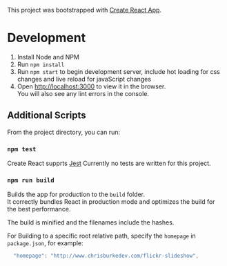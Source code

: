 This project was bootstrapped with [Create React App](https://github.com/facebookincubator/create-react-app).

# Development
1. Install Node and NPM
2. Run `npm install`
3. Run `npm start` to begin development server, include hot loading for css changes and live reload for javaScript changes
4. Open [http://localhost:3000](http://localhost:3000) to view it in the browser.<br />
You will also see any lint errors in the console.

## Additional Scripts

From the project directory, you can run:

### `npm test`

Create React supprts [Jest](https://facebook.github.io/jest/)
Currently no tests are written for this project.

### `npm run build`

Builds the app for production to the `build` folder.<br>
It correctly bundles React in production mode and optimizes the build for the best performance.

The build is minified and the filenames include the hashes.<br>

For Building to a specific root relative path, specify the `homepage` in `package.json`, for example:

```js
  "homepage": "http://www.chrisburkedev.com/flickr-slideshow",
```

